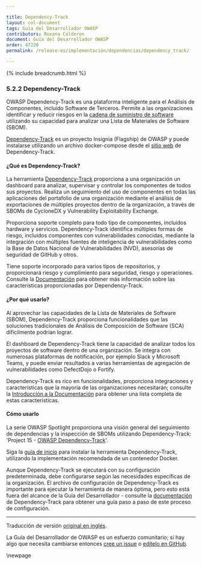 ```yaml
---

title: Dependency-Track
layout: col-document
tags: Guía del Desarrollador OWASP
contributors: Roxana Calderon
document: Guía del Desarrollador OWASP
order: 47220
permalink: /release-es/implementación/dependencias/dependency_track/

---
```


{% include breadcrumb.html %}

### 5.2.2 Dependency-Track

OWASP Dependency-Track es una plataforma inteligente para el Análisis de Componentes, incluido Software de Terceros.
Permite a las organizaciones identificar y reducir riesgos en la [cadena de suministro de software][cschain]
utilizando su capacidad para analizar una Lista de Materiales de Software (SBOM).

[Dependency-Track][deptrack-project] es un proyecto Insignia (Flagship) de OWASP
y puede instalarse utilizando un archivo docker-compose desde el [sitio web][deptrack] de Dependency-Track.

#### ¿Qué es Dependency-Track?

La herramienta [Dependency-Track][deptrack] proporciona a una organización un dashboard para analizar, supervisar
y controlar los componentes de todos sus proyectos.
Realiza un seguimiento del uso de componentes en todas las aplicaciones del portafolio
de una organización mediante el análisis de exportaciones
de múltiples proyectos dentro de la organización, a través de SBOMs de CycloneDX y Vulnerability Exploitability Exchange.

Proporciona soporte completo para todo tipo de componentes, incluidos hardware y servicios.
Dependency-Track identifica múltiples formas de riesgo, incluidos componentes con vulnerabilidades conocidas,
mediante la integración con múltiples fuentes de inteligencia de vulnerabilidades como la
Base de Datos Nacional de Vulnerabilidades (NVD), asesorías de seguridad de GitHub y otros.

Tiene soporte incorporado para varios tipos de repositorios,
y proporcionará riesgo y cumplimiento para seguridad, riesgo y operaciones.
Consulte la [Documentación][deptrack-docs] para obtener más información
sobre las características proporcionadas por Dependency-Track.

#### ¿Por qué usarlo?

Al aprovechar las capacidades de la Lista de Materiales de Software (SBOM), Dependency-Track proporciona funcionalidades
que las soluciones tradicionales de Análisis de Composición de Software (SCA) difícilmente podrían lograr.

El dashboard de Dependency-Track tiene la capacidad de analizar todos los proyectos de software dentro de una organización.
Se integra con numerosas plataformas de notificación, por ejemplo Slack y Microsoft Teams, y puede enviar resultados
a varias herramientas de agregación de vulnerabilidades como DefectDojo o Fortify.

Dependency-Track es rico en funcionalidades, proporciona integraciones
y características que la mayoría de las organizaciones necesitarán;
consulte la [Introducción a la Documentación][deptrack-docs] para obtener una lista completa de estas características.

#### Cómo usarlo

La serie OWASP Spotlight proporciona una visión general del seguimiento de dependencias
y la inspección de SBOMs utilizando Dependency-Track:
'Project 15 - [OWASP Dependency-Track][spotlight15]'.

Siga la [guía de inicio][deptrack-docs] para instalar la herramienta Dependency-Track,
utilizando la implementación recomendada de un contenedor Docker.

Aunque Dependency-Track se ejecutará con su configuración predeterminada,
debe configurarse según las necesidades específicas de la organización.
El archivo de configuración de Dependency-Track es importante para ejecutar la herramienta de manera óptima,
pero esto está fuera del alcance de la Guía del Desarrollador - consulte la
[documentación][deptrack-docs] de Dependency-Track para obtener una guía paso a paso de este proceso de configuración.

----
Traducción de versión [original en inglés][release070202].

La Guía del Desarrollador de OWASP es un esfuerzo comunitario; si hay algo que necesita cambiarse
entonces [cree un issue][issue070202] o [edítelo en GitHub][edit070202].

[release070202]: https://github.com/OWASP/www-project-developer-guide/blob/main/release/07-implementation/02-dependencies/02-dependency-track.md
[cschain]: https://cheatsheetseries.owasp.org/cheatsheets/Software_Supply_Chain_Security_Cheat_Sheet
[deptrack]: https://dependencytrack.org/
[deptrack-docs]: https://docs.dependencytrack.org/
[deptrack-project]: https://owasp.org/www-project-dependency-track/
[edit070202]: https://github.com/OWASP/www-project-developer-guide/blob/main/draft/07-implementation/02-dependencies/02-dependency-track.md
[issue070202]: https://github.com/OWASP/www-project-developer-guide/issues/new?labels=content&template=request.md&title=Update:%2007-implementation/02-dependencies/02-dependency-track
[spotlight15]: https://youtu.be/irnZuLq4MDM

\newpage
